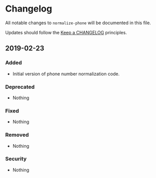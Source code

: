 # Changelog

All notable changes to `normalize-phone` will be documented in this file.

Updates should follow the [Keep a CHANGELOG](http://keepachangelog.com/) principles.

## 2019-02-23

### Added
- Initial version of phone number normalization code.

### Deprecated
- Nothing

### Fixed
- Nothing

### Removed
- Nothing

### Security
- Nothing
